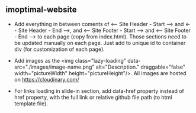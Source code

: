 ## imoptimal-website

- Add everything in between coments of <-- Site Header - Start --> and <-- Site Header - End -->, and <-- Site Footer - Start --> and <-- Site Footer - End --> to each page (copy from index.html). Those sections need to be updated manually on each page. Just add to unique id to container div (for customization of each page).

- Add images as the \<img class="lazy-loading" data-src="./images/image-name.png" alt="Description." draggable="false" width="pictureWidth" height="pictureHeight"/>. All images are hosted on https://cloudinary.com/

- For links loading in slide-in section, add data-href property instead of href property, with the full link or relative github file path (to html template file).

